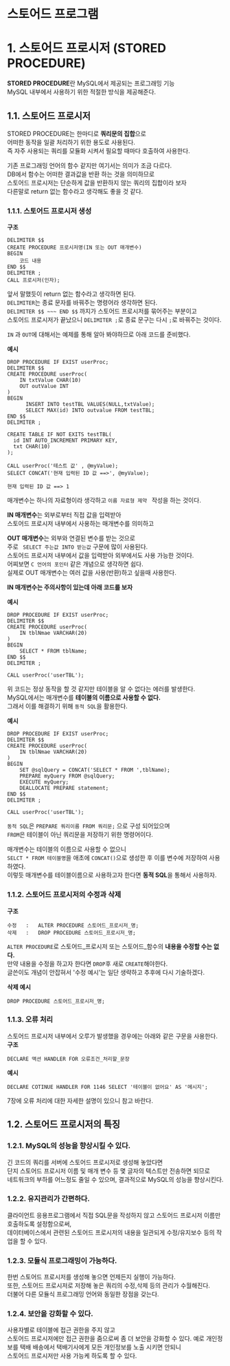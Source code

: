 스토어드 프로그램
=======================
# 1. 스토어드 프로시저 (STORED PROCEDURE)  
**STORED PROCEDURE**란 MySQL에서 제공되는 프로그래밍 기능    
MySQL 내부에서 사용하기 위한 적절한 방식을 제공해준다.   
  
## 1.1. 스토어드 프로시저 
STORED PROCEDURE는 한마디로 **쿼리문의 집합**으로  
어떠한 동작을 일괄 처리하기 위한 용도로 사용된다.  
즉 자주 사용되는 쿼리를 모듈화 시켜서 필요할 때마다 호출하여 사용한다.   
  
기존 프로그래밍 언어의 함수 같지만 여기서는 의미가 조금 다르다.  
DB에서 함수는 어떠한 결과값을 반환 하는 것을 의미하므로   
스토어드 프로시저는 단순하게 값을 반환하지 않는 쿼리의 집합이라 보자  
다른말로 return 없는 함수라고 생각해도 좋을 것 같다.
  
### 1.1.1. 스토어드 프로시저 생성
**구조**
```
DELIMITER $$
CREATE PROCEDURE 프로시저명(IN 또는 OUT 매개변수)
BEGIN
    코드 내용  
END $$
DELIMITER ;
CALL 프로시저(인자);
```  
앞서 말했듯이 return 없는 함수라고 생각하면 된다.    
```DELIMITER```는 종료 문자를 바꿔주는 명령어라 생각하면 된다.    
```DELIMITER $$ ~~~ END $$``` 까지가 스토어드 프로시저를 묶어주는 부분이고  
스토어드 프로시저가 끝났으니 ```DELIMITER ;```로 종료 문구는 다시 ```;```로 바꿔주는 것이다.     
  
```IN``` 과 ```OUT```에 대해서는 예제를 통해 알아 봐야하므로 아래 코드를 준비했다.    
  
**예시**
```
DROP PROCEDURE IF EXIST userProc;
DELIMITER $$
CREATE PROCEDURE userProc(  
    IN txtValue CHAR(10)
    OUT outValue INT  
)
BEGIN
      INSERT INTO testTBL VALUES(NULL,txtValue);
      SELECT MAX(id) INTO outvalue FROM testTBL;   
END $$
DELIMITER ;

CREATE TABLE IF NOT EXITS testTBL(
  id INT AUTO_INCREMENT PRIMARY KEY,
  txt CHAR(10)
);

CALL userProc('테스트 값' , @myValue);
SELECT CONCAT('현재 입력된 ID 값 ==>', @myValue);
```
```
현재 입력된 ID 값 ==> 1
```
매개변수는 하나의 자료형이라 생각하고 ```이름 자료형 제약 ``` 작성을 하는 것이다.    
      
**IN 매개변수**는 외부로부터 직접 값을 입력받아    
스토어드 프로시저 내부에서 사용하는 매개변수를 의미하고    
      
**OUT 매개변수**는 외부와 연결된 변수를 받는 것으로      
주로 ``` SELECT 주는값 INTO 받는값``` 구문에 많이 사용된다.      
스토어드 프로시저 내부에서 값을 입력받아 외부에서도 사용 가능한 것이다.      
어찌보면 ```C 언어의 포인터``` 같은 개념으로 생각하면 쉽다.    
실제로 OUT 매개변수는 여러 값을 사용(반환)하고 싶을때 사용한다.     
  
**IN 매개변수는 주의사항이 있는데 아래 코드를 보자**
  
**예시**
```
DROP PROCEDURE IF EXIST userProc;
DELIMITER $$
CREATE PROCEDURE userProc(  
    IN tblNmae VARCHAR(20)
)
BEGIN
    SELECT * FROM tblName;
END $$
DELIMITER ;

CALL userProc('userTBL');
```
위 코드는 정상 동작을 할 것 같지만 테이블을 알 수 없다는 에러를 발생한다.  
MySQL에서는 매개변수를 **테이블의 이름으로 사용할 수 없다.**   
그래서 이를 해결하기 위해 ```동적 SQL```을 활용한다.
  
**예시**
```
DROP PROCEDURE IF EXIST userProc;
DELIMITER $$
CREATE PROCEDURE userProc(  
    IN tblNmae VARCHAR(20)
)
BEGIN
    SET @sqlQuery = CONCAT('SELECT * FROM ',tblName);
    PREPARE myQuery FROM @sqlQuery;
    EXECUTE myQuery;
    DEALLOCATE PREPARE statement;
END $$
DELIMITER ;

CALL userProc('userTBL');
```  
```동적 SQL```은 ```PREPARE 쿼리이름 FROM 쿼리문;``` 으로 구성 되어있으며    
```FROM```은 테이블이 아닌 쿼리문을 저장하기 위한 명령어이다.       
    
매개변수는 테이블의 이름으로 사용할 수 없으니    
```SELCT * FROM 테이블명```을 애초에 ```CONCAT()```으로 생성한 후 이를 변수에 저장하여 사용하였다.   
이렇듯 매개변수를 테이블이름으로 사용하고자 한다면 **동적 SQL**을 통해서 사용하자.   
  
### 1.1.2. 스토어드 프로시저의 수정과 삭제
**구조**
```
수정   :   ALTER PROCEDURE 스토어드_프로시저_명;
삭제   :   DROP PROCEDURE 스토어드_프로시저_명;
```
```ALTER PROCEDURE```로 스토어드_프로시저 또는 스토어드_함수의 **내용을 수정할 수는 없다.**  
만약 내용을 수정을 하고자 한다면 ```DROP```후 새로 ```CREATE```해야한다.  
글쓴이도 개념이 안잡혀서 '수정 예시'는 일단 생략하고 추후에 다시 기술하겠다.   
  
**삭제 예시**
```
DROP PROCEDURE 스토어드_프로시저_명;
```

### 1.1.3. 오류 처리
스토어드 프로시저 내부에서 오루가 발생했을 경우에는 아래와 같은 구문을 사용한다.
**구조**
```
DECLARE 액션 HANDLER FOR 오류조건_처리할_문장
```
**예시**
```
DECLARE COTINUE HANDLER FOR 1146 SELECT '테이블이 없어요' AS '메시지';
```
7장에 오류 처리에 대한 자세한 설명이 있으니 참고 바란다.
  
## 1.2. 스토어드 프로시저의 특징
### 1.2.1. MySQL의 성능을 향상시킬 수 있다.
긴 코드의 쿼리를 서버에 스토어드 프로시저로 생성해 놓았다면  
단지 스토어드 프로시저 이름 및 매개 변수 등 몇 글자의 텍스트만 전송하면 되므로  
네트워크의 부하를 어느정도 줄일 수 있으며, 결과적으로 MySQL의 성능을 향상시킨다.
  
### 1.2.2. 유지관리가 간편하다.
클라이언트 응용프로그램에서 직접 SQL문을 작성하지 않고 스토어드 프로시저 이름만 호출하도록 설정함으로써,  
데이터베이스에서 관련된 스토어드 프로시저의 내용을 일관되게 수정/유지보수 등의 작업을 할 수 있다.
  
### 1.2.3. 모듈식 프로그래밍이 가능하다.
한번 스토어드 프로시저를 생성해 놓으면 언제든지 실행이 가능하다.    
또한, 스토어드 프로시저로 저장해 놓은 쿼리의 수정,삭제 등의 관리가 수월해진다.  
더불어 다른 모듈식 프로그래밍 언어와 동일한 장점을 갖는다.  
  
### 1.2.4. 보안을 강화할 수 있다.
사용자별로 테이블에 접근 권한을 주지 않고  
스토어드 프로시저에만 접근 권한을 줌으로써 좀 더 보안을 강화할 수 있다. 
예로 개인정보를 택배 배송에서 택배기사에게 모든 개인정보를 노출 시키면 안되니  
스토어드 프로시저만 사용 가능케 하도록 할 수 있다.
